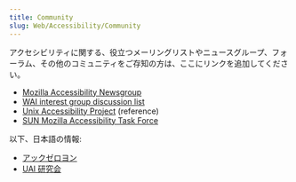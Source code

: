 ```yaml
---
title: Community
slug: Web/Accessibility/Community
---
```

アクセシビリティに関する、役立つメーリングリストやニュースグループ、フォーラム、その他のコミュニティをご存知の方は、ここにリンクを追加してください。

- [Mozilla Accessibility Newsgroup](news://news.mozilla.org/netscape.public.mozilla.accessibility)
- [WAI interest group discussion list](http://www.w3.org/WAI/IG/)
- [Unix Accessibility Project](http://www.mozilla.org/projects/ui/accessibility/unix) (reference)
- [SUN Mozilla Accessibility Task Force](http://www.mozilla.org/access/resources)

以下、日本語の情報:

- [アックゼロヨン](http://www.acc04.jp/)
- [UAI 研究会](http://www.comm.twcu.ac.jp/~nabe/UAI/)

